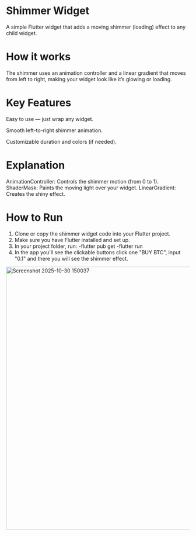 # Shimmer Widget 
A simple Flutter widget that adds a moving shimmer (loading) effect to any child widget.

# How it works
The shimmer uses an animation controller and a linear gradient that moves from left to right, making your widget look like it’s glowing or loading.

# Key Features

Easy to use — just wrap any widget.

Smooth left-to-right shimmer animation.

Customizable duration and colors (if needed).

# Explanation
AnimationController: Controls the shimmer motion (from 0 to 1).
ShaderMask: Paints the moving light over your widget.
LinearGradient: Creates the shiny effect.

# How to Run
1. Clone or copy the shimmer widget code into your Flutter project.
2. Make sure you have Flutter installed and set up.
3. In your project folder, run:
-flutter pub get
-flutter run
4. In the app you'll see the clickable buttons click one "BUY BTC", input "0.1" and there you will see the shimmer effect. 
<img width="1365" height="720" alt="Screenshot 2025-10-30 150037" src="https://github.com/user-attachments/assets/685e8b8e-1d48-41aa-9bb6-ec9d620b9dc2" />

